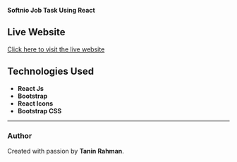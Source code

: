 **Softnio Job Task Using React**

## Live Website

[Click here to visit the live website](https://softnio-task-react.netlify.app/)

## Technologies Used

- **React Js**
- **Bootstrap** 
- **React Icons** 
- **Bootstrap CSS** 

---

### Author
Created with passion by **Tanin Rahman**.

